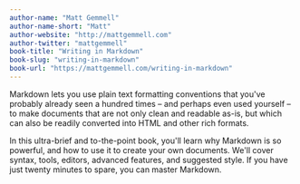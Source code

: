 ```yaml
---
author-name: "Matt Gemmell"
author-name-short: "Matt"
author-website: "http://mattgemmell.com"
author-twitter: "mattgemmell"
book-title: "Writing in Markdown"
book-slug: "writing-in-markdown"
book-url: "https://mattgemmell.com/writing-in-markdown"
---
```


Markdown lets you use plain text formatting conventions that you've probably already seen a hundred times – and perhaps even used yourself – to make documents that are not only clean and readable as-is, but which can also be readily converted into HTML and other rich formats.

In this ultra-brief and to-the-point book, you'll learn why Markdown is so powerful, and how to use it to create your own documents. We'll cover syntax, tools, editors, advanced features, and suggested style. If you have just twenty minutes to spare, you can master Markdown.
